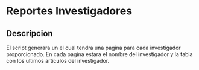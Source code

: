 # Reportes Investigadores

## Descripcion
El script generara un el cual tendra una pagina para cada investigador proporcionado. En cada pagina estara el nombre del investigador y la tabla con los ultimos articulos del investigador.
